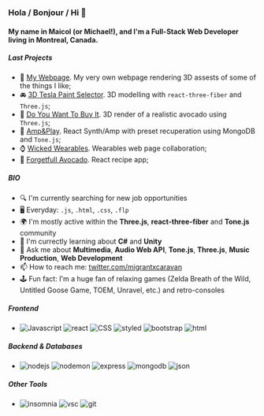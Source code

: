 ### Hola / Bonjour / Hi 👋

#### My name in Maicol (or Michael!), and  I'm a Full-Stack Web Developer living in Montreal, Canada.



##### Last Projects

- 🦊 [My Webpage](https://github.com/MigrantCaravan/3D-personal-website). My very own webpage rendering 3D assests of some of the things I like;
- 🚘 [3D Tesla Paint Selector](https://github.com/MigrantCaravan/Tesla-CyberTruck-Model3-Paint-Selector). 3D modelling with `react-three-fiber` and `Three.js`;
- 🥑 [Do You Want To Buy It](https://github.com/MigrantCaravan/Do-you-want-to-buy-this-avocado). 3D render of a realistic avocado using `Three.js`;
- 🎺 [Amp&Play](https://github.com/MigrantCaravan/AmpAndPlay). React Synth/Amp with preset recuperation using MongoDB and `Tone.js`;
- ⌚ [Wicked Wearables](https://github.com/MigrantCaravan/Wicked-Wearables). Wearables web page collaboration;
- 🥑 [Forgetfull Avocado](https://github.com/MigrantCaravan/Forgetful-Avocado). React recipe app;




##### BIO

- 🔍 I'm currently searching for new job opportunities
- 🖥️ Everyday: `.js`, `.html`, `.css`, `.flp`
- 🌍 I'm mostly active within the **Three.js**, **react-three-fiber** and **Tone.js** community
- 🌱 I'm currectly learning about **C#** and **Unity**
- 💬 Ask me about **Multimedia**, **Audio Web API**, **Tone.js**, **Three.js**, **Music Production**, **Web Development**
- 📫 How to reach me: [twitter.com/migrantxcaravan](https://twitter.com/migrantxcaravan)
- 🕹️ Fun fact: I'm a huge fan of relaxing games (Zelda Breath of the Wild, Untitled Goose Game, TOEM, Unravel, etc.) and retro-consoles


##### Frontend 

- <img src="https://img.shields.io/badge/JavaScript-323330?style=for-the-badge&logo=javascript&logoColor=F7DF1E" alt="Javascript" /> <img src="https://img.shields.io/badge/React-323330?style=for-the-badge&logo=React&logoColor=61DAFB" alt="react" /> <img src="https://img.shields.io/badge/CSS3-323330?style=for-the-badge&logo=CSS3&logoColor=1572B6" alt="CSS" /> <img src="https://img.shields.io/badge/styled--components-323330?style=for-the-badge&logo=styled-components&logoColor=DB7093" alt="styled" /> <img src="https://img.shields.io/badge/bootstrap-323330?style=for-the-badge&logo=bootstrap&logoColor=7952B3" alt="bootstrap" /> <img src="https://img.shields.io/badge/HTML5-323330?style=for-the-badge&logo=HTML5&logoColor=E34F26" alt="html" />


##### Backend & Databases


- <img src="https://img.shields.io/badge/Node.js-323330?style=for-the-badge&logo=nodedotjs&logoColor=339933" alt="nodejs" /> <img src="https://img.shields.io/badge/Nodemon-323330?style=for-the-badge&logo=Nodemon&logoColor=76D04B" alt="nodemon" /> <img src="https://img.shields.io/badge/Express.js-323330?style=for-the-badge&logo=express&logoColor=white" alt="express" /> <img src="https://img.shields.io/badge/MongoDB-323330?style=for-the-badge&logo=mongodb&logoColor=47A248" alt="mongodb" /> <img src="https://img.shields.io/badge/json-323330?style=for-the-badge&logo=json&logoColor=white" alt="json" />


##### Other Tools

- <img src="https://img.shields.io/badge/Insomnia-323330?style=for-the-badge&logo=Insomnia&logoColor=5849BE" alt="insomnia" /> <img src="https://img.shields.io/badge/visual--studio--code-323330?style=for-the-badge&logo=VisualStudioCode&logoColor=007ACC" alt="vsc" /> <img src="https://img.shields.io/badge/Git-323330?style=for-the-badge&logo=git&logoColor=F05032" alt="git" /> 


